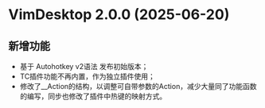 VimDesktop 2.0.0 (2025-06-20)
=============================
新增功能
--------
- 基于 Autohotkey v2语法 发布初始版本；
- TC插件功能不再内置，作为独立插件使用；
- 修改了__Action的结构，以调整可自带参数的Action，减少大量同了功能函数的编写，同步也修改了插件中热键的映射方式。
